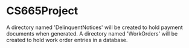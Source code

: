 # CS665Project
A directory named 'DelinquentNotices' will be created to hold payment documents when generated.
A directory named 'WorkOrders' will be created to hold work order entries in a database.
